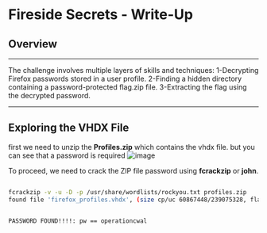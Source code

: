 # Fireside Secrets - Write-Up
## **Overview**
---

The challenge involves multiple layers of skills and techniques:
1-Decrypting Firefox passwords stored in a user profile.
2-Finding a hidden directory containing a password-protected flag.zip file.
3-Extracting the flag using the decrypted password.

---

## **Exploring the VHDX File**
first we need to unzip the **Profiles.zip** which contains the vhdx file.
but you can see that a password is required 
![image](https://github.com/user-attachments/assets/22dc09b4-b736-4ec4-9e7a-bbac0056a256)

To proceed, we need to crack the ZIP file password using **fcrackzip** or **john**.
```bash

fcrackzip -v -u -D -p /usr/share/wordlists/rockyou.txt profiles.zip
found file 'firefox_profiles.vhdx', (size cp/uc 60867448/239075328, flags 9, chk 4c42)


PASSWORD FOUND!!!!: pw == operationcwal


```

